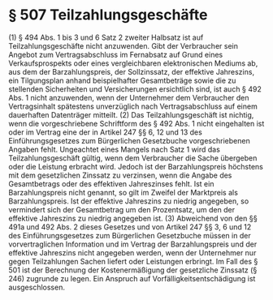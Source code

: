 # § 507 Teilzahlungsgeschäfte
(1) § 494 Abs. 1 bis 3 und 6 Satz 2 zweiter Halbsatz ist auf Teilzahlungsgeschäfte nicht anzuwenden. Gibt der Verbraucher sein Angebot zum Vertragsabschluss im Fernabsatz auf Grund eines Verkaufsprospekts oder eines vergleichbaren elektronischen Mediums ab, aus dem der Barzahlungspreis, der Sollzinssatz, der effektive Jahreszins, ein Tilgungsplan anhand beispielhafter Gesamtbeträge sowie die zu stellenden Sicherheiten und Versicherungen ersichtlich sind, ist auch § 492 Abs. 1 nicht anzuwenden, wenn der Unternehmer dem Verbraucher den Vertragsinhalt spätestens unverzüglich nach Vertragsabschluss auf einem dauerhaften Datenträger mitteilt.
(2) Das Teilzahlungsgeschäft ist nichtig, wenn die vorgeschriebene Schriftform des § 492 Abs. 1 nicht eingehalten ist oder im Vertrag eine der in Artikel 247 §§ 6, 12 und 13 des Einführungsgesetzes zum Bürgerlichen Gesetzbuche vorgeschriebenen Angaben fehlt. Ungeachtet eines Mangels nach Satz 1 wird das Teilzahlungsgeschäft gültig, wenn dem Verbraucher die Sache übergeben oder die Leistung erbracht wird. Jedoch ist der Barzahlungspreis höchstens mit dem gesetzlichen Zinssatz zu verzinsen, wenn die Angabe des Gesamtbetrags oder des effektiven Jahreszinses fehlt. Ist ein Barzahlungspreis nicht genannt, so gilt im Zweifel der Marktpreis als Barzahlungspreis. Ist der effektive Jahreszins zu niedrig angegeben, so vermindert sich der Gesamtbetrag um den Prozentsatz, um den der effektive Jahreszins zu niedrig angegeben ist.
(3) Abweichend von den §§ 491a und 492 Abs. 2 dieses Gesetzes und von Artikel 247 §§ 3, 6 und 12 des Einführungsgesetzes zum Bürgerlichen Gesetzbuche müssen in der vorvertraglichen Information und im Vertrag der Barzahlungspreis und der effektive Jahreszins nicht angegeben werden, wenn der Unternehmer nur gegen Teilzahlungen Sachen liefert oder Leistungen erbringt. Im Fall des § 501 ist der Berechnung der Kostenermäßigung der gesetzliche Zinssatz (§ 246) zugrunde zu legen. Ein Anspruch auf Vorfälligkeitsentschädigung ist ausgeschlossen.
